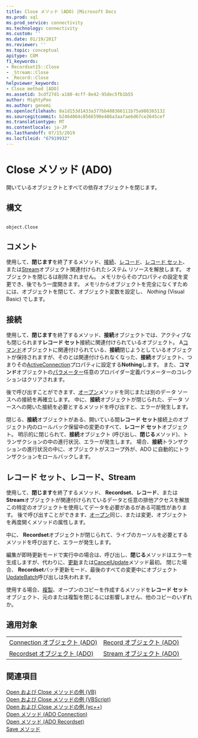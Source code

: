 ```yaml
---
title: Close メソッド (ADO) |Microsoft Docs
ms.prod: sql
ms.prod_service: connectivity
ms.technology: connectivity
ms.custom: ''
ms.date: 01/19/2017
ms.reviewer: ''
ms.topic: conceptual
apitype: COM
f1_keywords:
- Recordset15::Close
- _Stream::Close
- _Record::Close
helpviewer_keywords:
- Close method [ADO]
ms.assetid: 3cdf27d1-a180-4cff-8e42-95dec5fb1b55
author: MightyPen
ms.author: genemi
ms.openlocfilehash: 8a1d153d1433a377bb488366111b75a986365132
ms.sourcegitcommit: b2464064c0566590e486a3aafae6d67ce2645cef
ms.translationtype: MT
ms.contentlocale: ja-JP
ms.lasthandoff: 07/15/2019
ms.locfileid: "67919932"
---
```

# <a name="close-method-ado"></a>Close メソッド (ADO)
開いているオブジェクトとすべての依存オブジェクトを閉じます。  
  
## <a name="syntax"></a>構文  
  
```  
  
object.Close  
```  
  
## <a name="remarks"></a>コメント  
 使用して、**閉じます**を終了するメソッド、[接続](../../../ado/reference/ado-api/connection-object-ado.md)、[レコード](../../../ado/reference/ado-api/record-object-ado.md)、[レコード セット](../../../ado/reference/ado-api/recordset-object-ado.md)、または[Stream](../../../ado/reference/ado-api/stream-object-ado.md)オブジェクト関連付けられたシステム リソースを解放します。 オブジェクトを閉じるは削除されません。 メモリからそのプロパティの設定を変更でき、後でもう一度開きます。 メモリからオブジェクトを完全になくすためには、オブジェクトを閉じて、オブジェクト変数を設定し、 *Nothing* (Visual Basic) でします。  
  
## <a name="connection"></a>接続  
 使用して、**閉じます**を終了するメソッド、**接続**オブジェクトでは、アクティブなも閉じられます**レコード セット**接続に関連付けられているオブジェクト。 A[コマンド](../../../ado/reference/ado-api/command-object-ado.md)オブジェクトに関連付けられている、**接続**閉じようとしているオブジェクトが保持されますが、そのとは関連付けられなくなった、**接続**オブジェクト、つまりその[ActiveConnection](../../../ado/reference/ado-api/activeconnection-property-ado.md)プロパティに設定する**Nothing**します。 また、**コマンド**オブジェクトの[パラメーター](../../../ado/reference/ado-api/parameters-collection-ado.md)任意のプロバイダー定義パラメーターのコレクションはクリアされます。  
  
 後で呼び出すことができます、[オープン](../../../ado/reference/ado-api/open-method-ado-connection.md)メソッドを同じまたは別のデータ ソースへの接続を再確立します。 中に、**接続**オブジェクトが閉じられた、データ ソースへの開いた接続を必要とするメソッドを呼び出すと、エラーが発生します。  
  
 閉じる、**接続**オブジェクトがある、開いている間**レコード セット**接続上のオブジェクト内のロールバック保留中の変更のすべて、**レコード セット**オブジェクト。 明示的に閉じられて、**接続**オブジェクト (呼び出し、**閉じる**メソッド)、トランザクションの中の進行状況、エラーが発生します。 場合、**接続**トランザクションの進行状況の中に、オブジェクトがスコープ外が、ADO に自動的にトランザクションをロールバックします。  
  
## <a name="recordset-record-stream"></a>レコード セット、レコード、Stream  
 使用して、**閉じます**を終了するメソッド、 **Recordset**、**レコード**、または**Stream**オブジェクトが関連付けられているデータと任意の排他アクセスを解放この特定のオブジェクトを使用してデータを必要があるがある可能性があります。 後で呼び出すことができます、[オープン](../../../ado/reference/ado-api/open-method-ado-recordset.md)同じ、または変更、オブジェクトを再度開くメソッドの属性します。  
  
 中に、 **Recordset**オブジェクトが閉じられて、ライブのカーソルを必要とするメソッドを呼び出すと、エラーが発生します。  
  
 編集が即時更新モードで実行中の場合は、呼び出し、**閉じる**メソッドはエラーを生成しますが、代わりに、[更新](../../../ado/reference/ado-api/update-method.md)または[CancelUpdate](../../../ado/reference/ado-api/cancelupdate-method-ado.md)メソッド最初。 閉じた場合、 **Recordset**バッチ更新モード、最後のすべての変更中にオブジェクト[UpdateBatch](../../../ado/reference/ado-api/updatebatch-method.md)呼び出しは失われます。  
  
 使用する場合、[複製](../../../ado/reference/ado-api/clone-method-ado.md)、オープンのコピーを作成するメソッドを**レコード セット**オブジェクト、元のまたは複製を閉じるには影響しません、他のコピーのいずれか。  
  
## <a name="applies-to"></a>適用対象  
  
|||  
|-|-|  
|[Connection オブジェクト (ADO)](../../../ado/reference/ado-api/connection-object-ado.md)|[Record オブジェクト (ADO)](../../../ado/reference/ado-api/record-object-ado.md)|  
|[Recordset オブジェクト (ADO)](../../../ado/reference/ado-api/recordset-object-ado.md)|[Stream オブジェクト (ADO)](../../../ado/reference/ado-api/stream-object-ado.md)|  
  
## <a name="see-also"></a>関連項目  
 [Open および Close メソッドの例 (VB)](../../../ado/reference/ado-api/open-and-close-methods-example-vb.md)   
 [Open および Close メソッドの例 (VBScript)](../../../ado/reference/ado-api/open-and-close-methods-example-vbscript.md)   
 [Open および Close メソッドの例 (vc++)](../../../ado/reference/ado-api/open-and-close-methods-example-vc.md)   
 [Open メソッド (ADO Connection)](../../../ado/reference/ado-api/open-method-ado-connection.md)   
 [Open メソッド (ADO Recordset)](../../../ado/reference/ado-api/open-method-ado-recordset.md)   
 [Save メソッド](../../../ado/reference/ado-api/save-method.md)
